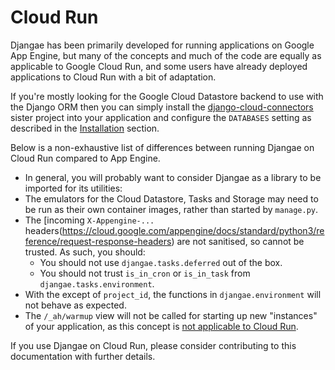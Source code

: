 Cloud Run
=========

Djangae has been primarily developed for running applications on Google App Engine,
but many of the concepts and much of the code are equally as applicable to Google Cloud Run,
and some users have already deployed applications to Cloud Run with a bit of adaptation.

If you're mostly looking for the Google Cloud Datastore backend to use with the Django ORM then
you can simply install the [django-cloud-connectors](https://gitlab.com/potato-oss/google-cloud/django-gcloud-connectors)
sister project into your application and configure the `DATABASES` setting as described in the
[Installation](installation.md) section.

Below is a non-exhaustive list of differences between running Djangae on Cloud Run compared to App Engine.

* In general, you will probably want to consider Djangae as a library to be imported for its utilities:
* The emulators for the Cloud Datastore, Tasks and Storage may need to be run as their own container images, rather than started by `manage.py`. 
* The [incoming `X-Appengine-...` headers(https://cloud.google.com/appengine/docs/standard/python3/reference/request-response-headers) are not sanitised, so cannot be trusted. As such, you should:
  - You should not use `djangae.tasks.deferred` out of the box.
  - You should not trust `is_in_cron` or `is_in_task` from `djangae.tasks.environment`.
* With the except of `project_id`, the functions in `djangae.environment` will not behave as expected.
* The `/_ah/warmup` view will not be called for starting up new "instances" of your application, as this concept is [not applicable to Cloud Run](https://github.com/ahmetb/cloud-run-faq#do-i-get-warmup-requests-like-in-app-engine).

If you use Djangae on Cloud Run, please consider contributing to this documentation with further details.
